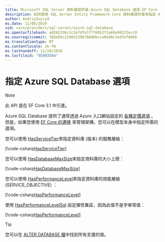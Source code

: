 ```yaml
---
title: Microsoft SQL Server 資料庫提供者-Azure SQL Database 選項-EF Core
description: 如何使用 SQL Server Entity Framework Core 資料庫提供者來指定 Azure SQL Database 的服務層級和效能層級
author: AndriySvyryd
ms.date: 11/05/2019
uid: core/providers/sql-server/azure-sql-database
ms.openlocfilehash: ad202336c2c2efdfe17776952f2a65e98222ecc0
ms.sourcegitcommit: 788a56c2248523967b846bcca0e98c2ed7ef0d6b
ms.translationtype: MT
ms.contentlocale: zh-TW
ms.lasthandoff: 11/20/2020
ms.locfileid: "95003584"
---
```

# <a name="specifying-azure-sql-database-options"></a>指定 Azure SQL Database 選項

>[!NOTE]
> 此 API 是在 EF Core 3.1 中引進。

Azure SQL Database 提供了通常透過 Azure 入口網站設定的 [各種定價選項](https://azure.microsoft.com/pricing/details/sql-database/single/) 。 但是，如果您使用 [EF Core 的遷移](xref:core/managing-schemas/migrations/index) 來管理架構，您可以在模型本身中指定所需的選項。

您可以使用 [HasServiceTier](/dotnet/api/Microsoft.EntityFrameworkCore.SqlServerModelBuilderExtensions.HasServiceTier)來指定資料庫 (版本) 的服務層級：

[!code-csharp[HasServiceTier](../../../../samples/core/SqlServer/AzureDatabase/AzureSqlContext.cs?name=HasServiceTier)]

您可以使用 [HasDatabaseMaxSize](/dotnet/api/Microsoft.EntityFrameworkCore.SqlServerModelBuilderExtensions.HasDatabaseMaxSize)來指定資料庫的大小上限：

[!code-csharp[HasDatabaseMaxSize](../../../../samples/core/SqlServer/AzureDatabase/AzureSqlContext.cs?name=HasDatabaseMaxSize)]

您可以使用 [HasPerformanceLevel](/dotnet/api/Microsoft.EntityFrameworkCore.SqlServerModelBuilderExtensions.HasPerformanceLevel)來指定資料庫的效能層級 (SERVICE_OBJECTIVE) ：

[!code-csharp[HasPerformanceLevel](../../../../samples/core/SqlServer/AzureDatabase/AzureSqlContext.cs?name=HasPerformanceLevel)]

使用 [HasPerformanceLevelSql](/dotnet/api/Microsoft.EntityFrameworkCore.SqlServerModelBuilderExtensions.HasPerformanceLevelSql) 設定彈性集區，因為此值不是字串常值：

[!code-csharp[HasPerformanceLevel](../../../../samples/core/SqlServer/AzureDatabase/AzureSqlContext.cs?name=HasPerformanceLevelSql)]

>[!TIP]
> 您可以在 [ALTER DATABASE 檔](/sql/t-sql/statements/alter-database-transact-sql?view=azuresqldb-current&preserve-view=true)中找到所有支援的值。
